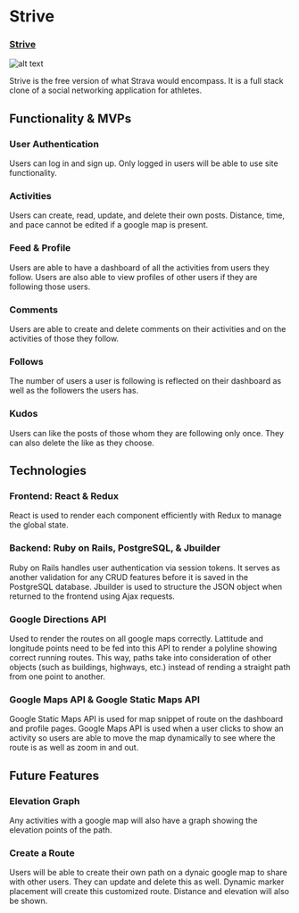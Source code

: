 # Strive

### [Strive](https://strive-for-strides.herokuapp.com/#/)

![alt text](https://github.com/vnchen92/strive/commit/fd7ccf595f0b25fcecb4de43764a7514c7be821c)

Strive is the free version of what Strava would encompass. It is a full stack clone of a social networking application for athletes.

## Functionality & MVPs

### User Authentication

Users can log in and sign up. Only logged in users will be able to use site functionality.

### Activities

Users can create, read, update, and delete their own posts. Distance, time, and pace cannot be edited if a google map is present.

### Feed & Profile

Users are able to have a dashboard of all the activities from users they follow. Users are also able to view profiles of other users if they are following those users.

### Comments

Users are able to create and delete comments on their activities and on the activities of those they follow.

### Follows

The number of users a user is following is reflected on their dashboard as well as the followers the users has.

### Kudos

Users can like the posts of those whom they are following only once. They can also delete the like as they choose.

## Technologies

### Frontend: React & Redux

React is used to render each component efficiently with Redux to manage the global state.

### Backend: Ruby on Rails, PostgreSQL, & Jbuilder

Ruby on Rails handles user authentication via session tokens. It serves as another validation for any CRUD features before it is saved in the PostgreSQL database. Jbuilder is used to structure the JSON object when returned to the frontend using Ajax requests.

### Google Directions API

Used to render the routes on all google maps correctly. Lattitude and longitude points need to be fed into this API to render a polyline showing correct running routes. This way, paths take into consideration of other objects (such as buildings, highways, etc.) instead of rending a straight path from one point to another.

### Google Maps API & Google Static Maps API

Google Static Maps API is used for map snippet of route on the dashboard and profile pages. Google Maps API is used when a user clicks to show an activity so users are able to move the map dynamically to see where the route is as well as zoom in and out.

## Future Features

### Elevation Graph

Any activities with a google map will also have a graph showing the elevation points of the path.

### Create a Route

Users will be able to create their own path on a dynaic google map to share with other users. They can update and delete this as well. Dynamic marker placement will create this customized route. Distance and elevation will also be shown.


